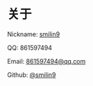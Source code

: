 # 关于

 Nickname: [smilin9](https://www.smilin9.com/)

QQ: 861597494

 Email: [861597494@qq.com](mailto:861597494@qq.com)

 Github: [@smilin9](https://github.com/smilin9)